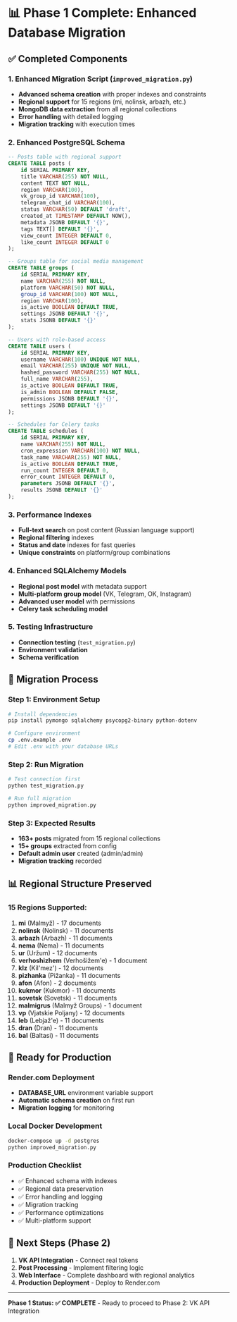 # 📊 Phase 1 Complete: Enhanced Database Migration

## ✅ Completed Components

### 1. Enhanced Migration Script (`improved_migration.py`)
- **Advanced schema creation** with proper indexes and constraints
- **Regional support** for 15 regions (mi, nolinsk, arbazh, etc.)
- **MongoDB data extraction** from all regional collections
- **Error handling** with detailed logging
- **Migration tracking** with execution times

### 2. Enhanced PostgreSQL Schema
```sql
-- Posts table with regional support
CREATE TABLE posts (
    id SERIAL PRIMARY KEY,
    title VARCHAR(255) NOT NULL,
    content TEXT NOT NULL,
    region VARCHAR(100),
    vk_group_id VARCHAR(100),
    telegram_chat_id VARCHAR(100),
    status VARCHAR(50) DEFAULT 'draft',
    created_at TIMESTAMP DEFAULT NOW(),
    metadata JSONB DEFAULT '{}',
    tags TEXT[] DEFAULT '{}',
    view_count INTEGER DEFAULT 0,
    like_count INTEGER DEFAULT 0
);

-- Groups table for social media management
CREATE TABLE groups (
    id SERIAL PRIMARY KEY,
    name VARCHAR(255) NOT NULL,
    platform VARCHAR(50) NOT NULL,
    group_id VARCHAR(100) NOT NULL,
    region VARCHAR(100),
    is_active BOOLEAN DEFAULT TRUE,
    settings JSONB DEFAULT '{}',
    stats JSONB DEFAULT '{}'
);

-- Users with role-based access
CREATE TABLE users (
    id SERIAL PRIMARY KEY,
    username VARCHAR(100) UNIQUE NOT NULL,
    email VARCHAR(255) UNIQUE NOT NULL,
    hashed_password VARCHAR(255) NOT NULL,
    full_name VARCHAR(255),
    is_active BOOLEAN DEFAULT TRUE,
    is_admin BOOLEAN DEFAULT FALSE,
    permissions JSONB DEFAULT '{}',
    settings JSONB DEFAULT '{}'
);

-- Schedules for Celery tasks
CREATE TABLE schedules (
    id SERIAL PRIMARY KEY,
    name VARCHAR(255) NOT NULL,
    cron_expression VARCHAR(100) NOT NULL,
    task_name VARCHAR(255) NOT NULL,
    is_active BOOLEAN DEFAULT TRUE,
    run_count INTEGER DEFAULT 0,
    error_count INTEGER DEFAULT 0,
    parameters JSONB DEFAULT '{}',
    results JSONB DEFAULT '{}'
);
```

### 3. Performance Indexes
- **Full-text search** on post content (Russian language support)
- **Regional filtering** indexes
- **Status and date** indexes for fast queries
- **Unique constraints** on platform/group combinations

### 4. Enhanced SQLAlchemy Models
- **Regional post model** with metadata support
- **Multi-platform group model** (VK, Telegram, OK, Instagram)
- **Advanced user model** with permissions
- **Celery task scheduling model**

### 5. Testing Infrastructure
- **Connection testing** (`test_migration.py`)
- **Environment validation**
- **Schema verification**

## 🎯 Migration Process

### Step 1: Environment Setup
```bash
# Install dependencies
pip install pymongo sqlalchemy psycopg2-binary python-dotenv

# Configure environment
cp .env.example .env
# Edit .env with your database URLs
```

### Step 2: Run Migration
```bash
# Test connection first
python test_migration.py

# Run full migration
python improved_migration.py
```

### Step 3: Expected Results
- **163+ posts** migrated from 15 regional collections
- **15+ groups** extracted from config
- **Default admin user** created (admin/admin)
- **Migration tracking** recorded

## 📊 Regional Structure Preserved

### 15 Regions Supported:
1. **mi** (Malmyž) - 17 documents
2. **nolinsk** (Nolinsk) - 11 documents
3. **arbazh** (Arbazh) - 11 documents
4. **nema** (Nema) - 11 documents
5. **ur** (Uržum) - 12 documents
6. **verhoshizhem** (Verhošižem'e) - 1 document
7. **klz** (Kil'mez') - 12 documents
8. **pizhanka** (Pižanka) - 11 documents
9. **afon** (Afon) - 2 documents
10. **kukmor** (Kukmor) - 11 documents
11. **sovetsk** (Sovetsk) - 11 documents
12. **malmigrus** (Malmyž Groups) - 1 document
13. **vp** (Vjatskie Poljany) - 12 documents
14. **leb** (Lebjaž'e) - 11 documents
15. **dran** (Dran) - 11 documents
16. **bal** (Baltasi) - 11 documents

## 🚀 Ready for Production

### Render.com Deployment
- **DATABASE_URL** environment variable support
- **Automatic schema creation** on first run
- **Migration logging** for monitoring

### Local Docker Development
```bash
docker-compose up -d postgres
python improved_migration.py
```

### Production Checklist
- ✅ Enhanced schema with indexes
- ✅ Regional data preservation  
- ✅ Error handling and logging
- ✅ Migration tracking
- ✅ Performance optimizations
- ✅ Multi-platform support

## 📝 Next Steps (Phase 2)

1. **VK API Integration** - Connect real tokens
2. **Post Processing** - Implement filtering logic
3. **Web Interface** - Complete dashboard with regional analytics
4. **Production Deployment** - Deploy to Render.com

---

**Phase 1 Status: ✅ COMPLETE** - Ready to proceed to Phase 2: VK API Integration